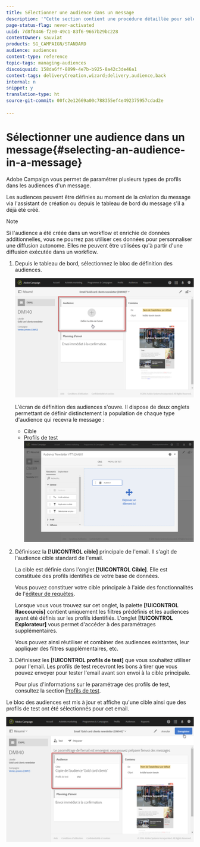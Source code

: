 ```yaml
---
title: Sélectionner une audience dans un message
description: '"Cette section contient une procédure détaillée pour sélectionner les audiences d''un email : population cible principale et profils de test."'
page-status-flag: never-activated
uuid: 7d8f8446-f2e0-49c1-83f6-9667b29bc228
contentOwner: sauviat
products: SG_CAMPAIGN/STANDARD
audience: audiences
content-type: reference
topic-tags: managing-audiences
discoiquuid: 158da6ff-8899-4e7b-b925-8a42c3de46a1
context-tags: deliveryCreation,wizard;delivery,audience,back
internal: n
snippet: y
translation-type: ht
source-git-commit: 00fc2e12669a00c788355ef4e492375957cdad2e

---
```



# Sélectionner une audience dans un message{#selecting-an-audience-in-a-message}

Adobe Campaign vous permet de paramétrer plusieurs types de profils dans les audiences d'un message.

Les audiences peuvent être définies au moment de la création du message via l'assistant de création ou depuis le tableau de bord du message s'il a déjà été créé.

>[!NOTE]
>
>Si l'audience a été créée dans un workflow et enrichie de données additionnelles, vous ne pourrez pas utiliser ces données pour personnaliser une diffusion autonome. Elles ne peuvent être utilisées qu'à partir d'une diffusion exécutée dans un workflow.

1. Depuis le tableau de bord, sélectionnez le bloc de définition des audiences.

   ![](assets/delivery_audience_definition_1.png)

   L'écran de définition des audiences s'ouvre. Il dispose de deux onglets permettant de définir distinctement la population de chaque type d'audience qui recevra le message :

   * Cible
   * Profils de test
   ![](assets/delivery_audience_definition_2.png)

1. Définissez la **[!UICONTROL cible]** principale de l'email. Il s'agit de l'audience cible standard de l'email.

   La cible est définie dans l'onglet **[!UICONTROL Cible]**. Elle est constituée des profils identifiés de votre base de données.

   Vous pouvez constituer votre cible principale à l'aide des fonctionnalités de l'[éditeur de requêtes](../../automating/using/editing-queries.md#creating-queries).

   Lorsque vous vous trouvez sur cet onglet, la palette **[!UICONTROL Raccourcis]** contient uniquement les filtres prédéfinis et les audiences ayant été définis sur les profils identifiés. L'onglet **[!UICONTROL Explorateur]** vous permet d'accéder à des paramétrages supplémentaires.

   Vous pouvez ainsi réutiliser et combiner des audiences existantes, leur appliquer des filtres supplémentaires, etc.

1. Définissez les **[!UICONTROL profils de test]** que vous souhaitez utiliser pour l'email. Les profils de test recevront les bons à tirer que vous pouvez envoyer pour tester l'email avant son envoi à la cible principale.

   Pour plus d'informations sur le paramétrage des profils de test, consultez la section [Profils de test](../../sending/using/managing-test-profiles-and-sending-proofs.md).

Le bloc des audiences est mis à jour et affiche qu'une cible ainsi que des profils de test ont été sélectionnés pour cet email.

![](assets/delivery_audience_definition_3.png)

